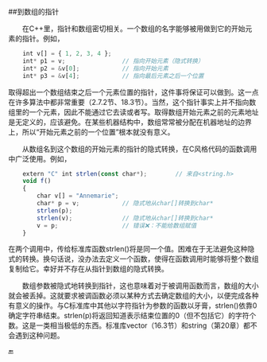 ##到数组的指针

&emsp;&emsp;在C++里，指针和数组密切相关。一个数组的名字能够被用做到它的开始元素的指针。例如，

```javascript
    int v[] = { 1, 2, 3, 4 };
    int* p1 = v;                // 指向开始元素（隐式转换）
    int* p2 = &v[0];            // 指向开始元素
    int* p3 = &v[4];            // 指向最后元素之后一个位置
```

取得超出一个数组结束之后一个元素位置的指针，这件事将保证可以做到。这一点在许多算法中都非常重要（2.7.2节、18.3节）。当然，这个指针事实上并不指向数组里的一个元素，因此不能通过它去读或者写。取得数组开始元素之前的元素地址是无定义的，应该避免。在某些机器结构中，数组常常被分配在机器地址的边界上，所以“开始元素之前的一个位置”根本就没有意义。

&emsp;&emsp;从数组名到这个数组的开始元素的指针的隐式转换，在C风格代码的函数调用中广泛使用。例如，

```javascript
    extern "C" int strlen(const char*);        // 来自<string.h>
    void f()
    {
        char v[] = "Annemarie";
        char* p = v;            // 隐式地从char[]转换到char*
        strlen(p);
        strlen(v);              // 隐式地从char[]转换到char*
        v = p;                  // 错误❌：不能给数组赋值
    }
```

在两个调用中，传给标准库函数strlen()将是同一个值。困难在于无法避免这种隐式的转换。换句话说，没办法去定义一个函数，使得在函数调用时能够将整个数组复制给它。幸好并不存在从指针到数组的隐式转换。

&emsp;&emsp;数组参数被隐式地转换到指针，这也意味着对于被调用函数而言，数组的大小就会被丢掉。这就要求被调函数必须以某种方式去确定数组的大小，以便完成各种有意义的操作。与C标准库中其他以字符指针为参数的函数以牙膏，strlen()依靠0确定字符串结束。strlen(p)将返回知道表示结束位置的0（但不包括它）的字符个数。这是一类相当极低的东西。标准库vector（16.3节）和string（第20章）都不会遇到这种问题。


🔚